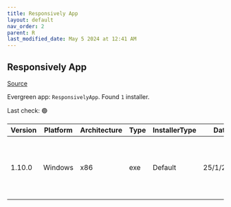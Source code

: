 ```yaml
---
title: Responsively App
layout: default
nav_order: 2
parent: R
last_modified_date: May 5 2024 at 12:41 AM
---
```


## Responsively App

[Source](https://responsively.app/)

Evergreen app: `ResponsivelyApp`. Found `1` installer.

Last check: 🟢

| Version | Platform | Architecture | Type | InstallerType | Date      | Size     | URI                                                                                                                                                                                                                                                  |
| ------- | -------- | ------------ | ---- | ------------- | --------- | -------- | ---------------------------------------------------------------------------------------------------------------------------------------------------------------------------------------------------------------------------------------------------- |
| 1.10.0  | Windows  | x86          | exe  | Default       | 25/1/2023 | 85451040 | [https://github.com/responsively-org/responsively-app-releases/releases/download/v1.10.0/ResponsivelyApp-Setup-1.10.0.exe](https://github.com/responsively-org/responsively-app-releases/releases/download/v1.10.0/ResponsivelyApp-Setup-1.10.0.exe) |
